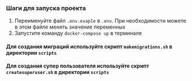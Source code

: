 ### Шаги для запуска проекта
1. Переименуйте файл `.env.exaple` в `.env`. При необходимости можете в этом файле менять значение переменных
2. Запустите команду `docker-compose up` в терминале

#### Для создания миграций используйте скрипт `makemigrations.sh` в директории `scripts`

#### Для создания супер пользователя используйте скрипт `createsuperuser.sh` в директории `scripts`